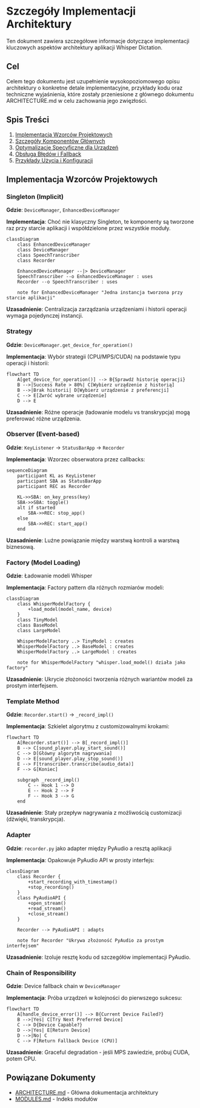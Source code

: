 # Szczegóły Implementacji Architektury

Ten dokument zawiera szczegółowe informacje dotyczące implementacji kluczowych aspektów architektury aplikacji Whisper Dictation.

## Cel

Celem tego dokumentu jest uzupełnienie wysokopoziomowego opisu architektury o konkretne detale implementacyjne, przykłady kodu oraz techniczne wyjaśnienia, które zostały przeniesione z głównego dokumentu ARCHITECTURE.md w celu zachowania jego zwięzłości.

## Spis Treści

1.  [Implementacja Wzorców Projektowych](#implementacja-wzorców-projektowych)
2.  [Szczegóły Komponentów Głównych](#szczegóły-komponentów-głównych)
3.  [Optymalizacje Specyficzne dla Urządzeń](#optymalizacje-specyficzne-dla-urządzeń)
4.  [Obsługa Błędów i Fallback](#obsługa-błędów-i-fallback)
5.  [Przykłady Użycia i Konfiguracji](#przykłady-użycia-i-konfiguracji)

## Implementacja Wzorców Projektowych

### Singleton (Implicit)

**Gdzie**: `DeviceManager`, `EnhancedDeviceManager`

**Implementacja**: Choć nie klasyczny Singleton, te komponenty są tworzone raz przy starcie aplikacji i współdzielone przez wszystkie moduły.

```mermaid
classDiagram
    class EnhancedDeviceManager
    class DeviceManager
    class SpeechTranscriber
    class Recorder

    EnhancedDeviceManager --|> DeviceManager
    SpeechTranscriber --o EnhancedDeviceManager : uses
    Recorder --o SpeechTranscriber : uses

    note for EnhancedDeviceManager "Jedna instancja tworzona przy starcie aplikacji"
```

**Uzasadnienie**: Centralizacja zarządzania urządzeniami i historii operacji wymaga pojedynczej instancji.

### Strategy

**Gdzie**: `DeviceManager.get_device_for_operation()`

**Implementacja**: Wybór strategii (CPU/MPS/CUDA) na podstawie typu operacji i historii:

```mermaid
flowchart TD
    A[get_device_for_operation()] --> B{Sprawdź historię operacji}
    B -->|Success Rate > 80%| C[Wybierz urządzenie z historią]
    B -->|Brak historii| D[Wybierz urządzenie z preferencji]
    C --> E[Zwróć wybrane urządzenie]
    D --> E
```

**Uzasadnienie**: Różne operacje (ładowanie modelu vs transkrypcja) mogą preferować różne urządzenia.

### Observer (Event-based)

**Gdzie**: `KeyListener` → `StatusBarApp` → `Recorder`

**Implementacja**: Wzorzec obserwatora przez callbacks:

```mermaid
sequenceDiagram
    participant KL as KeyListener
    participant SBA as StatusBarApp
    participant REC as Recorder

    KL->>SBA: on_key_press(key)
    SBA->>SBA: toggle()
    alt if started
        SBA->>REC: stop_app()
    else
        SBA->>REC: start_app()
    end
```

**Uzasadnienie**: Luźne powiązanie między warstwą kontroli a warstwą biznesową.

### Factory (Model Loading)

**Gdzie**: Ładowanie modeli Whisper

**Implementacja**: Factory pattern dla różnych rozmiarów modeli:

```mermaid
classDiagram
    class WhisperModelFactory {
        +load_model(model_name, device)
    }
    class TinyModel
    class BaseModel
    class LargeModel

    WhisperModelFactory ..> TinyModel : creates
    WhisperModelFactory ..> BaseModel : creates
    WhisperModelFactory ..> LargeModel : creates

    note for WhisperModelFactory "whisper.load_model() działa jako factory"
```

**Uzasadnienie**: Ukrycie złożoności tworzenia różnych wariantów modeli za prostym interfejsem.

### Template Method

**Gdzie**: `Recorder.start()` → `_record_impl()`

**Implementacja**: Szkielet algorytmu z customizowalnymi krokami:

```mermaid
flowchart TD
    A[Recorder.start()] --> B[_record_impl()]
    B --> C[sound_player.play_start_sound()]
    C --> D[Główny algorytm nagrywania]
    D --> E[sound_player.play_stop_sound()]
    E --> F[transcriber.transcribe(audio_data)]
    F --> G[Koniec]

    subgraph _record_impl()
        C -- Hook 1 --> D
        E -- Hook 2 --> F
        F -- Hook 3 --> G
    end
```

**Uzasadnienie**: Stały przepływ nagrywania z możliwością customizacji (dźwięki, transkrypcja).

### Adapter

**Gdzie**: `recorder.py` jako adapter między PyAudio a resztą aplikacji

**Implementacja**: Opakowuje PyAudio API w prosty interfejs:

```mermaid
classDiagram
    class Recorder {
        +start_recording_with_timestamp()
        +stop_recording()
    }
    class PyAudioAPI {
        +open_stream()
        +read_stream()
        +close_stream()
    }

    Recorder --> PyAudioAPI : adapts

    note for Recorder "Ukrywa złożoność PyAudio za prostym interfejsem"
```

**Uzasadnienie**: Izoluje resztę kodu od szczegółów implementacji PyAudio.

### Chain of Responsibility

**Gdzie**: Device fallback chain w `DeviceManager`

**Implementacja**: Próba urządzeń w kolejności do pierwszego sukcesu:

```mermaid
flowchart TD
    A[handle_device_error()] --> B{Current Device Failed?}
    B -->|Yes| C[Try Next Preferred Device]
    C --> D{Device Capable?}
    D -->|Yes| E[Return Device]
    D -->|No| C
    C --> F[Return Fallback Device (CPU)]
```

**Uzasadnienie**: Graceful degradation - jeśli MPS zawiedzie, próbuj CUDA, potem CPU.

## Powiązane Dokumenty

- [ARCHITECTURE.md](../ARCHITECTURE.md) - Główna dokumentacja architektury
- [MODULES.md](../../MODULES.md) - Indeks modułów
